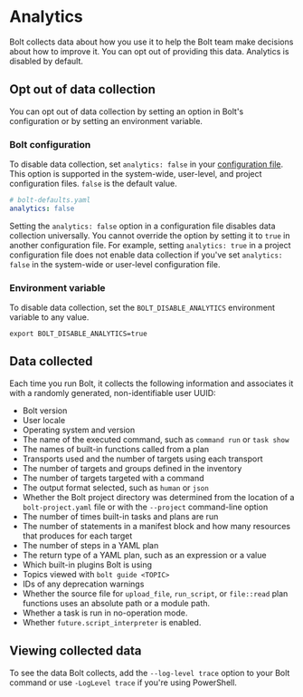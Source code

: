 # Analytics

Bolt collects data about how you use it to help the Bolt team make decisions
about how to improve it. You can opt out of providing this data. Analytics is
disabled by default.

## Opt out of data collection

You can opt out of data collection by setting an option in Bolt's configuration
or by setting an environment variable.

### Bolt configuration

To disable data collection, set `analytics: false` in your [configuration
file](configuring_bolt.md). This option is supported in the system-wide,
user-level, and project configuration files. `false` is the default value.

```yaml
# bolt-defaults.yaml
analytics: false
```

Setting the `analytics: false` option in a configuration file disables data
collection universally. You cannot override the option by setting it to `true`
in another configuration file. For example, setting `analytics: true` in a
project configuration file does not enable data collection if you've set
`analytics: false` in the system-wide or user-level configuration file.

### Environment variable

To disable data collection, set the `BOLT_DISABLE_ANALYTICS` environment
variable to any value.

```
export BOLT_DISABLE_ANALYTICS=true
```

## Data collected

Each time you run Bolt, it collects the following information and associates it
with a randomly generated, non-identifiable user UUID:

- Bolt version
- User locale
- Operating system and version
- The name of the executed command, such as `command run` or `task show`
- The names of built-in functions called from a plan
- Transports used and the number of targets using each transport
- The number of targets and groups defined in the inventory
- The number of targets targeted with a command
- The output format selected, such as `human` or `json`
- Whether the Bolt project directory was determined from the location of a
  `bolt-project.yaml` file or with the `--project` command-line option
- The number of times built-in tasks and plans are run
- The number of statements in a manifest block and how many resources that
  produces for each target
- The number of steps in a YAML plan
- The return type of a YAML plan, such as an expression or a value
- Which built-in plugins Bolt is using
- Topics viewed with `bolt guide <TOPIC>`
- IDs of any deprecation warnings
- Whether the source file for `upload_file`, `run_script`, or `file::read` plan
  functions uses an absolute path or a module path.
- Whether a task is run in no-operation mode.
- Whether `future.script_interpreter` is enabled.

## Viewing collected data

To see the data Bolt collects, add the `--log-level trace` option to your Bolt
command or use `-LogLevel trace` if you're using PowerShell.

